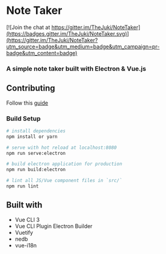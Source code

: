 # Note Taker

[![Join the chat at https://gitter.im/TheJuki/NoteTaker](https://badges.gitter.im/TheJuki/NoteTaker.svg)](https://gitter.im/TheJuki/NoteTaker?utm_source=badge&utm_medium=badge&utm_campaign=pr-badge&utm_content=badge)

### A simple note taker built with Electron & Vue.js

## Contributing

Follow this [guide](CONTRIBUTING.md)

### Build Setup

``` bash
# install dependencies
npm install or yarn

# serve with hot reload at localhost:8080
npm run serve:electron 

# build electron application for production
npm run build:electron

# lint all JS/Vue component files in `src/`
npm run lint
```

## Built with

- Vue CLI 3
- Vue CLI Plugin Electron Builder
- Vuetify
- nedb
- vue-i18n
